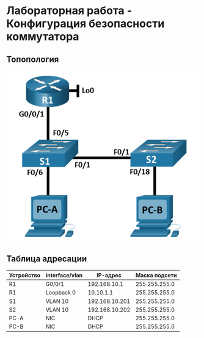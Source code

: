 # Лабораторная работа - Конфигурация безопасности коммутатора

## Топопология

![](1.jpg)

## Таблица адресации

| Устройство    | interface/vlan   | IP-адрес  | Маска подсети |
|-----------------|---------------|-------------------------|-------------------|
| R1 | G0/0/1   | 192.168.10.1  |   255.255.255.0   | 
| R1 | Loopback 0    | 10.10.1.1 |    255.255.255.0  | 
| S1 | VLAN 10   | 192.168.10.201|    255.255.255.0  | 
| S2 | VLAN 10 | 192.168.10.202 |    255.255.255.0   | 
| PC-A | NIC      | DHCP|    255.255.255.0  | 
| PC-B | NIC      | DHCP |    255.255.255.0  | 

